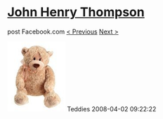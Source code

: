 # [John Henry Thompson](../README.md)
post Facebook.com
[< Previous](2008-04-02-10.md) [Next >](2008-04-02-12.md)

[![](../media/2008-04-02/Teddies-10.jpg)](../README.md)
Teddies
2008-04-02 09:22:22